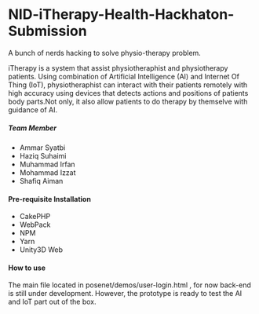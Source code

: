 # NID-iTherapy-Health-Hackhaton-Submission
A bunch of nerds hacking to solve physio-therapy problem.

iTherapy is a system that assist physiotheraphist and physiotherapy patients. Using combination of Artificial Intelligence (AI) and Internet Of Thing (IoT), physiotheraphist can interact with their patients remotely with high accuracy using devices that detects actions and positions of patients body parts.Not only, it also allow patients to do therapy by themselve with guidance of AI.

##### Team Member #####

* Ammar Syatbi 
* Haziq Suhaimi
* Muhammad Irfan
* Mohammad Izzat
* Shafiq Aiman

#### Pre-requisite Installation ####

- CakePHP
- WebPack
- NPM
- Yarn
- Unity3D Web

#### How to use ####

The main file located in posenet/demos/user-login.html , for now back-end is still under development. However, the prototype is ready to test the AI and IoT part out of the box.
